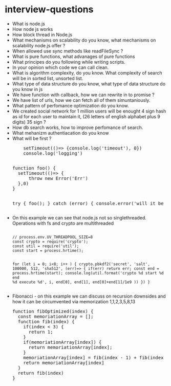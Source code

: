 # interview-questions

<ul>
<li>What is node.js
<li>How node js works
<li>How block thread in Node.js
<li>What mechanisms on scalability do you know, what mechanisms on scalability node.js offer ?
<li>When allowed use sync methods like readFileSync ?
<li>What is pure functions, what advanages of pure functions
<li>What principes do you following while writing scripts.
<li>In your opinion which code we can call clean.
<li>What is algorithm complexity, do you know. What complexity of search will be in sorted list, unsorted list.
<li>What type of data structure do you know, what type of data structure do you know in js
<li>We have function with callback, how we can rewrite in to promise ?
<li>We have list of urls, how we can fetch all of them simuntaniously.
<li>What pattern of perfomance optimization do you know.
<li>We created social network for 1 million users will be enought 4 sign hash as id for each user to maintain it, (26 letters of english alphabet plus 9 digits) 35 sign ?
<li>How db search works, how to improve perfomance of search.
<li>What mehanizm authentiacation do you know
  <li>
    What will be first ?
    <pre>
    setTimeout(()=> {console.log('timeout'), 0})
    console.log('logging')
    </pre>
<pre>
function foo() {
  setTimeout(()=> {
      throw new Error('Err')
  },0)
}

try {
  foo();
} catch (error) {
  console.error('will it be fired');
}
</pre>
  <li>
On this example we can see that node.js not so singlethreaded. Operations with fs and crypto are multithreaded
<pre><code>
// process.env.UV_THREADPOOL_SIZE=8
const crypto = require('crypto');
const util = require('util');
const start = process.hrtime();

for (let i = 0; i<8; i++ ) {
  crypto.pbkdf2('secret', 'salt', 100000, 512, 'sha512', (err)=> {
    if(err) return err;
      const end = process.hrtime(start);
      console.log(util.format('crypto %d start %d end %d execute %d', 
      i, end[0], end[1], end[0]+end[1]/1e9
    ))
  })
}
</code></pre>
  <li>
Fibonacci - on this example we can discuss on recursion downsides and how it can be circumvented via memorization
1,1,2,3,5,8,13
<pre>
function fibOptimized(index) {
  const memoriationArray = [];
  function fib(index) {
    if(index < 3) {
      return 1;
    }
    if(memoriationArray[index]) {
      return memoriationArray[index];
    }
    memoriationArray[index] = fib(index - 1) + fib(index - 2);
    return memoriationArray[index]
  }
  return fib(index)
}
</pre>
 </ul>
